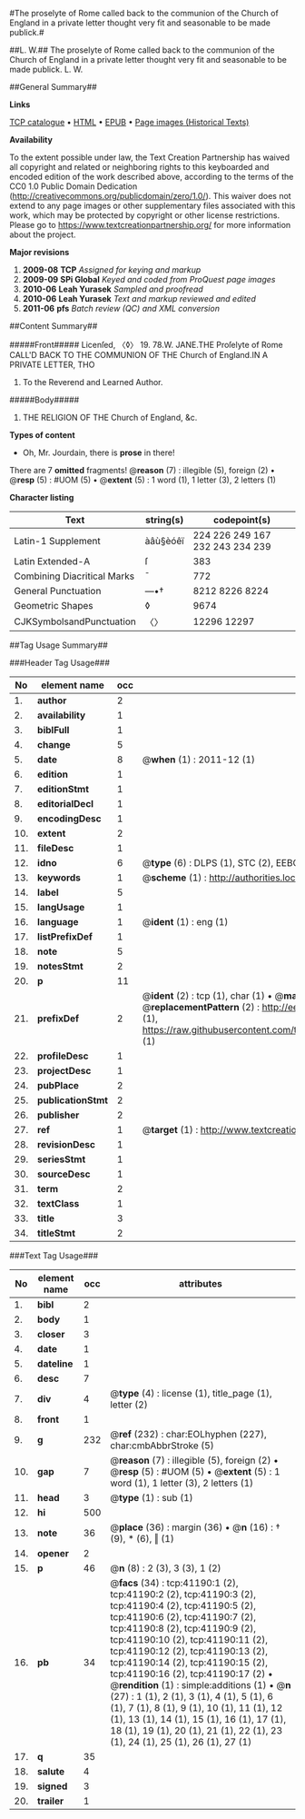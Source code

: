 #The proselyte of Rome called back to the communion of the Church of England in a private letter thought very fit and seasonable to be made publick.#

##L. W.##
The proselyte of Rome called back to the communion of the Church of England in a private letter thought very fit and seasonable to be made publick.
L. W.

##General Summary##

**Links**

[TCP catalogue](http://www.ota.ox.ac.uk/tcp/)  • 
[HTML](http://tei.it.ox.ac.uk/tcp/Texts-HTML/free/A67/A67555.html)  • 
[EPUB](http://tei.it.ox.ac.uk/tcp/Texts-EPUB/free/A67/A67555.epub) • 
[Page images (Historical Texts)](https://historicaltexts.jisc.ac.uk/eebo-08251206e)

**Availability**

To the extent possible under law, the Text Creation Partnership has waived all copyright and related or neighboring rights to this keyboarded and encoded edition of the work described above, according to the terms of the CC0 1.0 Public Domain Dedication (http://creativecommons.org/publicdomain/zero/1.0/). This waiver does not extend to any page images or other supplementary files associated with this work, which may be protected by copyright or other license restrictions. Please go to https://www.textcreationpartnership.org/ for more information about the project.

**Major revisions**

1. __2009-08__ __TCP__ *Assigned for keying and markup*
1. __2009-09__ __SPi Global__ *Keyed and coded from ProQuest page images*
1. __2010-06__ __Leah Yurasek__ *Sampled and proofread*
1. __2010-06__ __Leah Yurasek__ *Text and markup reviewed and edited*
1. __2011-06__ __pfs__ *Batch review (QC) and XML conversion*

##Content Summary##

#####Front#####
Licenſed, 〈◊〉 19. 78.W. JANE.THE Proſelyte of Rome CALL'D BACK TO THE COMMUNION OF THE Church of England.IN A PRIVATE LETTER, THO
1. To the Reverend and Learned Author.

#####Body#####

1. THE RELIGION OF THE Church of England, &c.

**Types of content**

  * Oh, Mr. Jourdain, there is **prose** in there!

There are 7 **omitted** fragments! 
 @__reason__ (7) : illegible (5), foreign (2)  •  @__resp__ (5) : #UOM (5)  •  @__extent__ (5) : 1 word (1), 1 letter (3), 2 letters (1)

**Character listing**


|Text|string(s)|codepoint(s)|
|---|---|---|
|Latin-1 Supplement|àâù§èóêï|224 226 249 167 232 243 234 239|
|Latin Extended-A|ſ|383|
|Combining             Diacritical Marks|̄|772|
|General Punctuation|—•†|8212 8226 8224|
|Geometric Shapes|◊|9674|
|CJKSymbolsandPunctuation|〈〉|12296 12297|

##Tag Usage Summary##

###Header Tag Usage###

|No|element name|occ|attributes|
|---|---|---|---|
|1.|__author__|2||
|2.|__availability__|1||
|3.|__biblFull__|1||
|4.|__change__|5||
|5.|__date__|8| @__when__ (1) : 2011-12 (1)|
|6.|__edition__|1||
|7.|__editionStmt__|1||
|8.|__editorialDecl__|1||
|9.|__encodingDesc__|1||
|10.|__extent__|2||
|11.|__fileDesc__|1||
|12.|__idno__|6| @__type__ (6) : DLPS (1), STC (2), EEBO-CITATION (1), OCLC (1), VID (1)|
|13.|__keywords__|1| @__scheme__ (1) : http://authorities.loc.gov/ (1)|
|14.|__label__|5||
|15.|__langUsage__|1||
|16.|__language__|1| @__ident__ (1) : eng (1)|
|17.|__listPrefixDef__|1||
|18.|__note__|5||
|19.|__notesStmt__|2||
|20.|__p__|11||
|21.|__prefixDef__|2| @__ident__ (2) : tcp (1), char (1)  •  @__matchPattern__ (2) : ([0-9\-]+):([0-9IVX]+) (1), (.+) (1)  •  @__replacementPattern__ (2) : http://eebo.chadwyck.com/downloadtiff?vid=$1&page=$2 (1), https://raw.githubusercontent.com/textcreationpartnership/Texts/master/tcpchars.xml#$1 (1)|
|22.|__profileDesc__|1||
|23.|__projectDesc__|1||
|24.|__pubPlace__|2||
|25.|__publicationStmt__|2||
|26.|__publisher__|2||
|27.|__ref__|1| @__target__ (1) : http://www.textcreationpartnership.org/docs/. (1)|
|28.|__revisionDesc__|1||
|29.|__seriesStmt__|1||
|30.|__sourceDesc__|1||
|31.|__term__|2||
|32.|__textClass__|1||
|33.|__title__|3||
|34.|__titleStmt__|2||


###Text Tag Usage###

|No|element name|occ|attributes|
|---|---|---|---|
|1.|__bibl__|2||
|2.|__body__|1||
|3.|__closer__|3||
|4.|__date__|1||
|5.|__dateline__|1||
|6.|__desc__|7||
|7.|__div__|4| @__type__ (4) : license (1), title_page (1), letter (2)|
|8.|__front__|1||
|9.|__g__|232| @__ref__ (232) : char:EOLhyphen (227), char:cmbAbbrStroke (5)|
|10.|__gap__|7| @__reason__ (7) : illegible (5), foreign (2)  •  @__resp__ (5) : #UOM (5)  •  @__extent__ (5) : 1 word (1), 1 letter (3), 2 letters (1)|
|11.|__head__|3| @__type__ (1) : sub (1)|
|12.|__hi__|500||
|13.|__note__|36| @__place__ (36) : margin (36)  •  @__n__ (16) : † (9), * (6), ‖ (1)|
|14.|__opener__|2||
|15.|__p__|46| @__n__ (8) : 2 (3), 3 (3), 1 (2)|
|16.|__pb__|34| @__facs__ (34) : tcp:41190:1 (2), tcp:41190:2 (2), tcp:41190:3 (2), tcp:41190:4 (2), tcp:41190:5 (2), tcp:41190:6 (2), tcp:41190:7 (2), tcp:41190:8 (2), tcp:41190:9 (2), tcp:41190:10 (2), tcp:41190:11 (2), tcp:41190:12 (2), tcp:41190:13 (2), tcp:41190:14 (2), tcp:41190:15 (2), tcp:41190:16 (2), tcp:41190:17 (2)  •  @__rendition__ (1) : simple:additions (1)  •  @__n__ (27) : 1 (1), 2 (1), 3 (1), 4 (1), 5 (1), 6 (1), 7 (1), 8 (1), 9 (1), 10 (1), 11 (1), 12 (1), 13 (1), 14 (1), 15 (1), 16 (1), 17 (1), 18 (1), 19 (1), 20 (1), 21 (1), 22 (1), 23 (1), 24 (1), 25 (1), 26 (1), 27 (1)|
|17.|__q__|35||
|18.|__salute__|4||
|19.|__signed__|3||
|20.|__trailer__|1||

